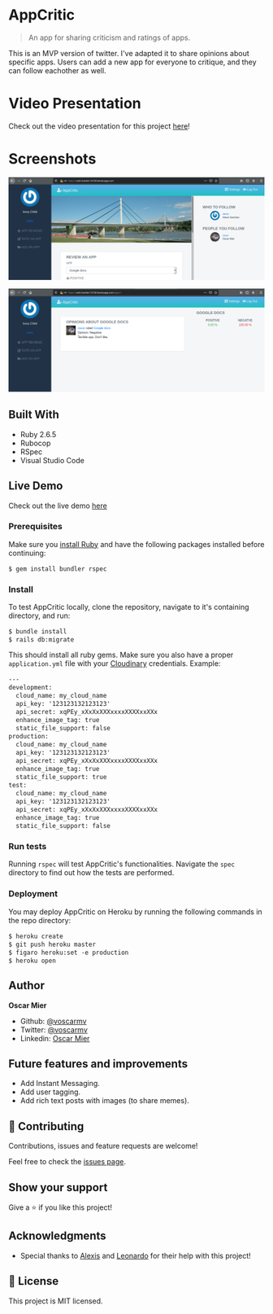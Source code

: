 # AppCritic

> An app for sharing criticism and ratings of apps.

This is an MVP version of twitter. I've adapted it to share opinions about specific apps. Users can add a new app for everyone to critique, and they can follow eachother as well.

# Video Presentation

Check out the video presentation for this project [here](https://youtu.be/kzKFd2JS-H0)!

# Screenshots

![screenshot](screenshots/screenshot1.png)

![screenshot](screenshots/screenshot2.png)

## Built With

- Ruby 2.6.5
- Rubocop 
- RSpec 
- Visual Studio Code 

## Live Demo

Check out the live demo [here](https://calm-hamlet-19158.herokuapp.com/)


### Prerequisites

Make sure you [install Ruby](https://www.ruby-lang.org/en/documentation/installation/) and have the following packages installed before continuing:

```
$ gem install bundler rspec 
```


### Install

To test AppCritic locally, clone the repository, navigate to it's containing directory, and run:

```
$ bundle install
$ rails db:migrate
```

This should install all ruby gems. Make sure you also have a proper `application.yml` file with your [Cloudinary](https://cloudinary.com/documentation/rails_integration) credentials. Example:

```
---
development:
  cloud_name: my_cloud_name
  api_key: '123123132123123'
  api_secret: xqPEy_xXxXxXXXxxxxXXXXxxXXx
  enhance_image_tag: true
  static_file_support: false
production:
  cloud_name: my_cloud_name
  api_key: '123123132123123'
  api_secret: xqPEy_xXxXxXXXxxxxXXXXxxXXx
  enhance_image_tag: true
  static_file_support: true
test:
  cloud_name: my_cloud_name
  api_key: '123123132123123'
  api_secret: xqPEy_xXxXxXXXxxxxXXXXxxXXx
  enhance_image_tag: true
  static_file_support: false

```

### Run tests

Running `rspec` will test AppCritic's functionalities. Navigate the `spec` directory to find out how the tests are performed.

### Deployment

You may deploy AppCritic on Heroku by running the following commands in the repo directory:

```
$ heroku create
$ git push heroku master
$ figaro heroku:set -e production
$ heroku open
```

## Author

**Oscar Mier**
- Github: [@voscarmv](https://github.com/voscarmv)
- Twitter: [@voscarmv](https://twitter.com/voscarmv)
- Linkedin: [Oscar Mier](https://www.linkedin.com/in/oscar-mier-072984196/) 

## Future features and improvements

- Add Instant Messaging.
- Add user tagging.
- Add rich text posts with images (to share memes).

## 🤝 Contributing

Contributions, issues and feature requests are welcome!

Feel free to check the [issues page](../../issues/).

## Show your support

Give a ⭐️ if you like this project!

## Acknowledgments

- Special thanks to [Alexis](https://github.com/Psiale) and [Leonardo](https://github.com/leonmezu1) for their help with this project!

## 📝 License

This project is MIT licensed.
